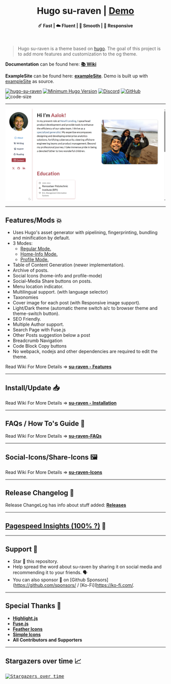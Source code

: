 <h1 align=center>Hugo su-raven | <a href="https://www.kolaa.me" rel="nofollow">Demo</a></h1>

<h4 align=center>☄️ Fast | ☁️ Fluent | 🌙 Smooth | 📱 Responsive</h4>
<br>

> Hugo su-raven is a theme based on [hugo](https://github.com/nanxiaobei/hugo).
> The goal of this project is to add more features and customization to the og theme.

**Documentation** can be found here: [**📚 Wiki**](https://github.com/hugo-su-raven/wiki)

**ExampleSite** can be found here: [**exampleSite**](https://github.com/hugo-su-raven/tree/exampleSite). Demo is built up with [exampleSite](https://github.com/hugo-su-raven/tree/exampleSite) as source.

[![hugo-su-raven](https://img.shields.io/badge/Hugo--Themes-@su-raven-blue)](https://themes.gohugo.io/themes/hugo-su-raven/)
[![Minimum Hugo Version](https://img.shields.io/static/v1?label=HUGO-version&message=>0.97.1&color=blue&logo=hugo)](https://github.com/gohugoio/hugo/releases/tag/v0.97.1)
[![Discord](https://img.shields.io/discord/971046860317921340?label=Discord&logo=discord)](https://discord.gg/ahpmTvhVmp)
[![GitHub](https://img.shields.io/github/license/hugo-su-raven)](https://github.com/hugo-su-raven/blob/master/LICENSE)
![code-size](https://img.shields.io/github/languages/code-size/hugo-su-raven)

---

<p align="center">
  <kbd><img src="images\Screenshot.png" alt="Mockup image" title="Mockup"/></kbd>
</p>

---

## Features/Mods 💥

-   Uses Hugo's asset generator with pipelining, fingerprinting, bundling and minification by default.
-   3 Modes:
    -   [Regular Mode.](https://github.com/hugo-su-raven/wiki/Features#regular-mode-default-mode)
    -   [Home-Info Mode.](https://github.com/hugo-su-raven/wiki/Features#home-info-mode)
    -   [Profile Mode.](https://github.com/hugo-su-raven/wiki/Features#profile-mode)
-   Table of Content Generation (newer implementation).
-   Archive of posts.
-   Social Icons (home-info and profile-mode)
-   Social-Media Share buttons on posts.
-   Menu location indicator.
-   Multilingual support. (with language selector)
-   Taxonomies
-   Cover image for each post (with Responsive image support).
-   Light/Dark theme (automatic theme switch a/c to browser theme and theme-switch button).
-   SEO Friendly.
-   Multiple Author support.
-   Search Page with Fuse.js
-   Other Posts suggestion below a post
-   Breadcrumb Navigation
-   Code Block Copy buttons
-   No webpack, nodejs and other dependencies are required to edit the theme.

Read Wiki For More Details => **[su-raven - Features](https://github.com/hugo-su-raven/wiki/Features)**

---

## Install/Update 📥

Read Wiki For More Details => **[su-raven - Installation](https://github.com/hugo-su-raven/wiki/Installation)**

---

## FAQs / How To's Guide 🙋

Read Wiki For More Details => **[su-raven-FAQs](https://github.com/hugo-su-raven/wiki/FAQs)**

---

## Social-Icons/Share-Icons 🖼️

Read Wiki For More Details => **[su-raven-Icons](https://github.com/hugo-su-raven/wiki/Icons)**

---

## Release Changelog 📃

Release ChangeLog has info about stuff added: **[Releases](https://github.com/hugo-su-raven/releases)**

---

## [Pagespeed Insights (100% ?)](https://pagespeed.web.dev/report?url=https://github.io/hugo-su-raven/) 👀

---

## Support 🫶

-   Star 🌟 this repository.
-   Help spread the word about su-raven by sharing it on social media and recommending it to your friends. 🗣️
-   You can also sponsor 🏅 on [Github Sponsors](https://github.com/sponsors/ / [Ko-Fi](https://ko-fi.com/.

---

## Special Thanks 🌟

-   [**Highlight.js**](https://github.com/highlightjs/highlight.js)
-   [**Fuse.js**](https://github.com/krisk/fuse)
-   [**Feather Icons**](https://github.com/feathericons/feather)
-   [**Simple Icons**](https://github.com/simple-icons/simple-icons)
-   **All Contributors and Supporters**

---

## Stargazers over time 📈

<kbd>[![Stargazers over time](https://starchart.cc/hugo-su-raven.svg)](https://starchart.cc/hugo-su-raven)</kbd>
